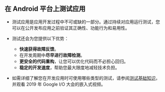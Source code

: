 ## 在 Android 平台上测试应用

* 测试应用是应用开发过程中不可或缺的一部分。通过持续对应用运行测试，您可以在公开发布应用之前验证其正确性、功能行为和易用性。

* 测试还会为您提供以下优势：
  * **快速获得故障反馈**。
  * 在开发周期中**尽早进行故障检测**。
  * **更安全的代码重构**，让您可以优化代码而不必担心回归。
  * **稳定的开发速度**，帮助您最大限度地减轻技术负担。

* 如需详细了解您在开发应用时可使用哪些类型的测试，请参阅[测试基础知识](https://developer.android.google.cn/training/testing/fundamentals?hl=zh_cn)，并观看 2019 年 Google I/O 大会的嵌入式视频。